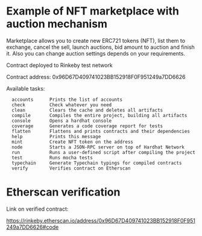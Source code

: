 # Example of NFT marketplace with auction mechanism

Marketplace allows you to create new ERC721 tokens (NFT), list them to exchange, cancel the sell, launch auctions, bid amount to auction and finish it.
Also you can change auction settings depends on your requirements.

Contract deployed to Rinkeby test network

Contract address: 0x96D67D409741023BB152918F0F951249a7DD6626

Available tasks: 
```shell
  accounts      Prints the list of accounts
  check         Check whatever you need
  clean         Clears the cache and deletes all artifacts
  compile       Compiles the entire project, building all artifacts
  console       Opens a hardhat console
  coverage      Generates a code coverage report for tests
  flatten       Flattens and prints contracts and their dependencies
  help          Prints this message
  mint          Create NFT token on the address
  node          Starts a JSON-RPC server on top of Hardhat Network
  run           Runs a user-defined script after compiling the project
  test          Runs mocha tests
  typechain     Generate Typechain typings for compiled contracts
  verify        Verifies contract on Etherscan

```
# Etherscan verification
Link on verified contract:

https://rinkeby.etherscan.io/address/0x96D67D409741023BB152918F0F951249a7DD6626#code
